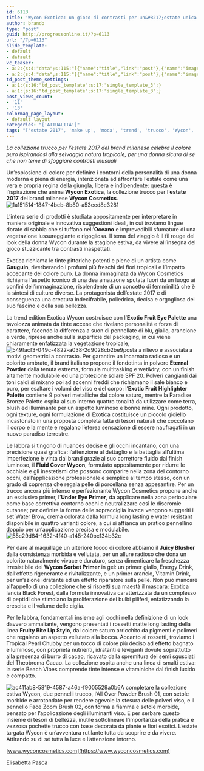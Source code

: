 ```yaml
---
id: 6113
title: 'Wycon Exotica: un gioco di contrasti per un&#8217;estate unica'
author: brando
type: "post"
guid: http://progressonline.it/?p=6113
url: "/?p=6113"
slide_template:
- default
- default
vc_teaser:
- a:2:{s:4:"data";s:115:"[{"name":"title","link":"post"},{"name":"image","image":"featured","link":"none"},{"name":"text","mode":"excerpt"}]";s:7:"bgcolor";s:0:"";}
- a:2:{s:4:"data";s:115:"[{"name":"title","link":"post"},{"name":"image","image":"featured","link":"none"},{"name":"text","mode":"excerpt"}]";s:7:"bgcolor";s:0:"";}
td_post_theme_settings:
- a:1:{s:16:"td_post_template";s:17:"single_template_3";}
- a:1:{s:16:"td_post_template";s:17:"single_template_3";}
post_views_count:
- '11'
- '13'
colormag_page_layout:
- default_layout
categories: "['ATTUALITÀ']"
tags: "['estate 2017', 'make up', 'moda', 'trend', 'trucco', 'Wycon', 'Wycon Exotica']"
---
```


*La collezione trucco per l’estate 2017 del brand milanese celebra il colore puro ispirandosi alla selvaggia natura tropicale, per una donna sicura di sé che non teme di sfoggiare contrasti inusuali*

Un’esplosione di colore per definire i contorni della personalità di una donna moderna e piena di energia, intenzionata ad affrontare l’estate come una vera e propria regina della giungla, libera e indipendente: questa è l’ispirazione che anima **Wycon Exotica**, la collezione trucco per l’**estate 2017** del brand milanese **Wycon Cosmetics**. ![1a151514-1847-4beb-8b80-a53eed8c3281](https://progressonline.it/wp-content/uploads/2017/07/1a151514-1847-4beb-8b80-a53eed8c3281-300x200.png)

L’intera serie di prodotti è studiata appositamente per interpretare in maniera originale e innovativa suggestioni ideali, in cui troviamo lingue dorate di sabbia che si tuffano nell’**Oceano** e imprevedibili sfumature di una vegetazione lussureggiante e rigogliosa. Il tema del viaggio è il fil rouge del look della donna Wycon durante la stagione estiva, da vivere all’insegna del gioco stuzzicante tra contrasti inaspettati.

Exotica richiama le tinte pittoriche potenti e piene di un artista come **Gauguin**, riverberando i profumi più freschi dei fiori tropicali e l’impatto accecante del colore puro. La donna immaginata da Wycon Cosmetics richiama l’aspetto iconico di una dea amazzone sputata fuori da un luogo ai confini dell’immaginazione, risplendente di un concetto di femminilità che è la sintesi di culture diverse. La protagonista dell’estate 2017 è di conseguenza una creatura indecifrabile, poliedrica, decisa e orgogliosa del suo fascino e della sua bellezza.

La trend edition Exotica Wycon costruisce con l’**Exotic Fruit Eye Palette** una tavolozza animata da tinte accese che rivelano personalità e forza di carattere, facendo la differenza a suon di pennellate di blu, giallo, arancione e verde, riprese anche sulla superficie del packaging, in cui viene chiaramente enfatizzata la vegetazione tropicale, ![549facf3-049c-4822-a038-2d9028cb2be9](https://progressonline.it/wp-content/uploads/2017/07/549facf3-049c-4822-a038-2d9028cb2be9-248x300.jpg)posta a rilievo e associata a motivi geometrici a contrasto. Per garantire un incarnato radioso e un colorito ambrato, il brand italiano propone il fondotinta in polvere **Eternal Powder** dalla tenuta estrema, formula multitasking e wet&amp;dry, con un finish altamente modulabile ed una protezione solare SPF 20. Polveri cangianti dai toni caldi si mixano poi ad accenni freddi che richiamano il sale bianco e puro, per esaltare i volumi del viso e del corpo: l’**Exotic Fruit Highlighter Palette** contiene 9 polveri metalliche dal colore saturo, mentre la Paradise Bronze Palette ospita al suo interno quattro tonalità da utilizzare come terra, blush ed illuminante per un aspetto luminoso e bonne mine. Ogni prodotto, ogni texture, ogni formulazione di Exotica costituisce un piccolo gioiello incastonato in una proposta completa fatta di tesori naturali che coccolano il corpo e la mente e regalano l’eterea sensazione di essere naufragati in un nuovo paradiso terrestre.

Le labbra si tingono di nuances decise e gli occhi incantano, con una precisione quasi grafica: l’attenzione al dettaglio e la battaglia all’ultima imperfezione è vinta dal brand grazie al suo correttore fluido dal finish luminoso, il **Fluid Cover Wycon**, formulato appositamente per ridurre le occhiaie e gli inestetismi che possono comparire nella zona del contorno occhi, dall’applicazione professionale e semplice al tempo stesso, con un grado di coprenza che regala pelle di porcellana senza appesantire. Per un trucco ancora più intenso e perfezionante Wycon Cosmetics propone anche un esclusivo primer, l’**Under Eye Primer**, da applicare nella zona perioculare come base correttiva contorno occhi e neutralizzare così le discromie cutanee; per definire la forma delle sopracciglia invece vengono suggeriti i set Water Brow, crema colorata dalla formula long lasting e water resistant disponibile in quattro varianti colore, a cui si affianca un pratico pennellino doppio per un’applicazione precisa e modulabile.![55c29d84-1632-4f40-a145-240bc134b32c](https://progressonline.it/wp-content/uploads/2017/07/55c29d84-1632-4f40-a145-240bc134b32c-264x300.jpg)

Per dare al maquillage un ulteriore tocco di colore abbiamo il **Juicy Blusher** dalla consistenza morbida e vellutata, per un allure radioso che dona un colorito naturalmente vivace e duraturo, senza dimenticare la freschezza irresistibile dei **Wycon Sorbet Primer** in gel: un primer giallo, Energy Drink, dall’effetto rigenerante e rivitalizzante, e un primer arancio, Vitamin Drink, per un’azione idratante ed un effetto riparatore sulla pelle. Non può mancare all’appello di una collezione che si rispetti sua maestà il mascara: Exotica lancia Black Forest, dalla formula innovativa caratterizzata da un complesso di peptidi che stimolano la proliferazione dei bulbi piliferi, enfatizzando la crescita e il volume delle ciglia.

Per le labbra, fondamentali insieme agli occhi nella definizione di un look davvero ammaliante, vengono presentati i rossetti matte long lasting della linea **Fruity Bite Lip Stylo**, dal colore saturo arricchito da pigmenti e polimeri che regalano un aspetto vellutato alla bocca. Accanto ai rossetti, troviamo i Tropical Pearl Chubby per un tocco di colore più deciso ad effetto bagnato e luminoso, con proprietà nutrienti, idratanti e leviganti dovute soprattutto alla presenza di burro di cacao, ricavato dalla spremitura dei semi sgusciati del Theobroma Cacao. La collezione ospita anche una linea di smalti estiva: la serie Beach Vibes comprende tinte intense e vitaminiche dal finish lucido e compatto.

![ac411ab8-5819-4587-a46a-f9005529a0b6](https://progressonline.it/wp-content/uploads/2017/07/ac411ab8-5819-4587-a46a-f9005529a0b6-300x180.jpg)A completare la collezione estiva Wycon, due pennelli trucco, l’All Over Powder Brush 01, con setole morbide e arrotondate per rendere agevole la stesura delle polveri viso, e il pennello Face Zoom Brush 02, con forma a fiamma e setole morbide, pensato per l’applicazione degli illuminanti viso. E per serbare questo insieme di tesori di bellezza, inutile sottolineare l’importanza della pratica e vezzosa pochette trucco con base decorata da piante e fiori esotici. L’estate targata Wycon è un’avventura rutilante tutta da scoprire e da vivere. Attirando su di sé tutta la luce e l’attenzione intorno.

[www.wyconcosmetics.com](https://www.wyconcosmetics.com)

Elisabetta Pasca